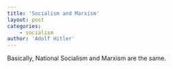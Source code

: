 ```yaml
---
title: 'Socialism and Marxism'
layout: post
categories:
    - socialism
author: 'Adolf Hitler'
---
```


Basically, National Socialism and Marxism are the same.